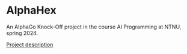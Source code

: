 # AlphaHex
An AlphaGo Knock-Off project in the course AI Programming at NTNU, spring 2024.

[Project description](information/ProjectDesc.md)
